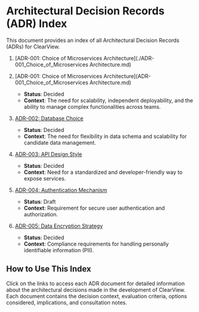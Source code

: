 



# Architectural Decision Records (ADR) Index

This document provides an index of all Architectural Decision Records (ADRs) for ClearView.

1. [ADR-001: Choice of Microservices Architecture](./ADR-001_Choice_of_Microservices Architecture.md)
2. [ADR-001: Choice of Microservices Architecture](ADR-001_Choice_of_Microservices Architecture.md)
   - **Status**: Decided
   - **Context**: The need for scalability, independent deployability, and the ability to manage complex functionalities across teams.

3. [ADR-002: Database Choice](./ADR-002_Database_Choice.md)
   - **Status**: Decided
   - **Context**: The need for flexibility in data schema and scalability for candidate data management.

4. [ADR-003: API Design Style](./ADR-003_API_Design_Style.md)
   - **Status**: Decided
   - **Context**: Need for a standardized and developer-friendly way to expose services.

5. [ADR-004: Authentication Mechanism](./ADR-004_Authentication_Mechanism.md)
   - **Status**: Draft
   - **Context**: Requirement for secure user authentication and authorization.

6. [ADR-005: Data Encryption Strategy](./ADR-005_Data_Encryption_Strategy.md)
   - **Status**: Decided
   - **Context**: Compliance requirements for handling personally identifiable information (PII).

## How to Use This Index
Click on the links to access each ADR document for detailed information about the architectural decisions made in the development of ClearView. Each document contains the decision context, evaluation criteria, options considered, implications, and consultation notes.


